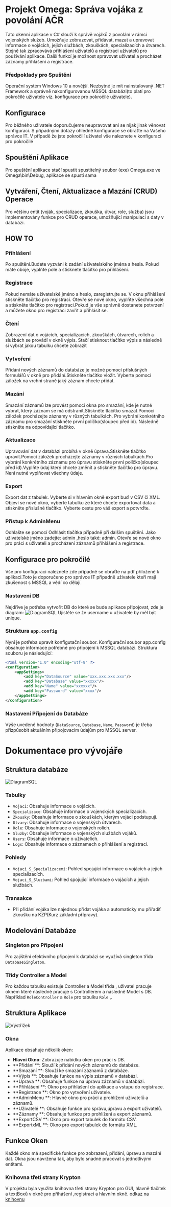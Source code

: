 # Projekt Omega: Správa vojáka z povolání AČR

Tato okenní aplikace v C# slouží k správě vojáků z povolání v rámci vojenských služeb. Umožňuje zobrazovat, přidávat, mazat a upravovat informace o vojácích, jejich službách, zkouškách, specializacích a útvarech. Stejně tak zpracovává přihlášení uživatelů a registraci uživatelů pro používání aplikace. Další funkcí je  možnost spravovat uživatel a procházet záznamy přihlášení a registrace.

### Předpoklady pro Spuštění
Operační systém Windows 10 a novější. Nezbytné je mít nainstalovaný .NET Framework a správně nakonfigurovanou MSSQL databázi(to platí pro pokročilé uživatele viz. konfigurace pro pokročilé uživatele).

## Konfigurace

Pro běžného uživatele doporučujeme neupravovat ani se nijak jinak věnovat konfiguraci. S případnými dotazy ohledně konfigurace se obraťte na Vašeho správce IT. V případě že jste pokročilí uživatel vše naleznete v konfiguraci pro pokročilé 

## Spouštění Aplikace

Pro spuštění aplikace stačí spustit spustitelný soubor (exe) Omega.exe ve Omega\bin\Debug, aplikace se spustí sama

## Vytváření, Čtení, Aktualizace a Mazání (CRUD) Operace

Pro většinu entit (voják, specializace, zkouška, útvar, role, služba) jsou implementovány funkce pro CRUD operace, umožňující manipulaci s daty v databázi.

## HOW TO

### Přihlášení
Po spuštění.Budete vyzváni k zadání uživatelského jména a hesla. Pokud máte oboje, vyplňte pole a stisknete tlačítko pro přihlášení.

### Registrace
Pokud nemáte uživatelské jméno a heslo, zaregistrujte se. V oknu přihlášení stiskněte tlačítko pro registraci. Otevře se nové okno, vyplňte všechna pole a stiskněte tlačítko pro registraci.Pokud je vše správně dostanete potvrzení a můžete okno pro registraci zavřít a přihlásit se.

### Čtení
Zobrazení dat o vojácích, specializacích, zkouškách, útvarech, rolích a službách se provádí v okně výpis. Stačí stisknout tlačítko výpis a následně si vybrat jakou tabulku chcete zobrazit

### Vytvoření
Přidání nových záznamů do databáze je možné pomocí příslušných formulářů v okně pro přidání.Stiskněte tlačítko vložit. Vyberte pomocí záložek na vrchní straně jaký záznam chcete přidat.

### Mazání
Smazání záznamů lze provést pomocí okna pro smazání, kde je nutné vybrat, který záznam se má odstranit.Stiskněte tlačítko smazat.Pomocí záložek procházejte záznamy v různých tabulkách. Pro vybrání konkrétního záznamu pro smazání stiskněte první políčko(sloupec před id). Následně stiskněte na odpovídající tlačítko.

### Aktualizace
Upravování dat v databázi probíhá v okně úprava.Stiskněte tlačítko upravit.Pomocí záložek procházejte záznamy v různých tabulkách.Pro vybrání konkrétního záznamu pro úpravu stiskněte první políčko(sloupec před id).Vyplňte údaj který chcete změnit a stiskněte tlačítko pro úpravu. Není nutné vyplňovat všechny údaje.

### Export
Export dat z tabulek. Vyberte si v hlavním okně export buď v CSV či XML. Objeví se nové okno, vyberte tabulku ze které chcete exportovat data a stiskněte příslušné tlačítko. Vyberte cestu pro váš export a potvrďte.


### Přístup k AdminMenu
Odhlašte se pomocí Odhlásit tlačítka případně při dalším spuštění. Jako uživatelské jméno zadejte: admin ,heslo také: admin. Otevře se nové okno pro práci s uživateli a procházení záznamů přihlášení a registrace.


## Konfigurace pro pokročilé 
Vše pro konfiguraci naleznete zde případně se obraťte na pdf přiložené k aplikaci.Toto je doporučeno pro správce IT případně uživatele kteří mají zkušenost s MSSQL a vědí co dělají.
###  Nastavení DB
Nejdříve je potřeba vytvořit DB do které se bude aplikace připojovat, zde je diagram:
![DiagramSQL](https://github.com/Crusader5033/Omega/assets/113086006/f38c3b94-3149-4c5e-8e91-95b486be3c12)
Ujistěte se že username u uživatele by měl být unique.
### Struktura `app.config`
Nyní je potřeba upravit konfigutační soubor.
Konfigurační soubor app.config obsahuje informace potřebné pro připojení k MSSQL databázi. Struktura souboru je následující:

```xml
<?xml version="1.0" encoding="utf-8" ?>
<configuration>
	<appSettings>
		<add key="DataSource" value="xxx.xxx.xxx.xxx"/>
		<add key="Database" value="xxxxx"/>
		<add key="Name" value="xxxxxx"/>
		<add key="Password" value="xxxx"/>
	</appSettings>
</configuration>
```
### Nastavení Připojení do Databáze
Výše uvedené hodnoty (`DataSource`, `Database`, `Name`, `Password`) je třeba přizpůsobit aktuálním připojovacím údajům pro MSSQL server.



# Dokumentace pro vývojáře

## Struktura databáze
 

![DiagramSQL](https://github.com/Crusader5033/Omega/assets/113086006/81a95218-f230-483a-87a3-1f92c678e06b)


### Tabulky

- `Vojaci`: Obsahuje informace o vojácích.
- `Specializace`: Obsahuje informace o vojenských specializacích.
- `Zkousky`: Obsahuje informace o zkouškách, kterým vojáci podstupují.
- `Utvary`: Obsahuje informace o vojenských útvarech.
- `Role`: Obsahuje informace o vojenských rolích.
- `Sluzby`: Obsahuje informace o vojenských službách vojáků.
- `Users`: Obsahuje informace o uživatelích.
- `Logs`: Obsahuje informace o záznamech o přihlášení a registraci.
  
###  Pohledy
- `Vojaci_S_Specializacemi`: Pohled spojující informace o vojácích a jejich specializacích.
- `Vojaci_S_Sluzbami`: Pohled spojující informace o vojácích a jejich službách.
### Transakce
- Při přidání vojáka lze najednou přidat vojáka a automaticky mu přiřadiť zkoušku na KZP(Kurz základní přípravy).
## Modelování Databáze

### Singleton pro Připojení
Pro zajištění efektivního připojení k databázi se využívá singleton třída `DatabaseSingleton`.

### Třídy Controller a Model
Pro každou tabulku existuje Controller a Model třída , uživatel pracuje oknem které následně pracuje s Controllerem a následně Model s DB. Například `RoleController` a `Role` pro tabulku `Role` ,.

## Struktura Aplikace
![Výstřižek](https://github.com/Crusader5033/Alfa3/assets/113086006/e798132d-2ade-463d-b80c-1ea692e762f4)

### Okna
Aplikace obsahuje několik oken:
- **Hlavní Okno**: Zobrazuje nabídku oken pro práci s DB.
- **Přidání **: Slouží k přidání nových záznamů do databáze.
- **Smazání **: Slouží ke smazání záznamů z databáze.
- **Výpis **: Obsahuje funkce na výpis záznamů v databázi.
- **Úprava **: Obsahuje funkce na úpravu záznamů v databázi.
- **Přihlášení **: Okno pro přihlášení do aplikace a vstupu do registrace.
- **Registrace **: Okno pro vytvoření uživatele.
- **AdminMenu **: Hlavné okno pro práci a prohlížení uživatelů a záznamů.
- **Uživatelé **: Obsahuje funkce pro správu,úpravu a export uživatelů.
- **Záznamy **: Obsahuje funkce pro prohlížení a export záznamů.
- **ExportCSV **: Okno pro export tabulek do formátu CSV.
- **ExportxML **: Okno pro export tabulek do formátu XML.

## Funkce Oken
Každé okno má specifické funkce pro zobrazení, přidání, úpravu a mazání dat. Okna jsou navržena tak, aby bylo snadné pracovat s jednotlivými entitami.

### Knihovna třetí strany Krypton
V projektu byla využita knihovna třetí strany Krypton pro GUI, hlavně tlačítek a textBoxů v okně pro přihášení ,registraci a hlavním okně.
[odkaz na knihovnu](https://github.com/ComponentFactory/Krypton)
